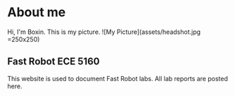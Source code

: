 # About me
Hi, I'm Boxin. This is my picture.
![My Picture](assets/headshot.jpg =250x250)
## Fast Robot ECE 5160
This website is used to document Fast Robot labs. All lab reports are posted here.
